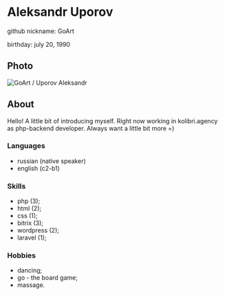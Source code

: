 # Aleksandr Uporov

github nickname: GoArt

birthday: july 20, 1990

## Photo

![GoArt / Uporov Aleksandr](https://sun3-20.userapi.com/impg/OUb9Si8V8nU2v-Yhn2wTwK5ts-oADLlhMFW_gA/BwC_cpBgud8.jpg?size=721x1080&quality=95&sign=80a55da3eff3009d84ec90a1b6fd2197&type=album "it's me")

## About

Hello! A little bit of introducing myself.
Right now working in kolibri.agency as php-backend developer.
Always want a little bit more =)

### Languages

+ russian (native speaker)
+ english (c2-b1)

### Skills

+ php (3);
+ html (2);
+ css (1);  
+ bitrix (3);
+ wordpress (2);
+ laravel (1);

### Hobbies

+ dancing;
+ go - the board game;
+ massage.